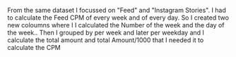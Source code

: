 From the same dataset I focussed on "Feed" and "Instagram Stories". I had to calculate the Feed CPM of every week and of every day. So I created two new coloumns where I I calculated the Number of the week and the day of the week..
Then I grouped by per week and later per weekday and I calculate the total amount and total Amount/1000 that I needed it to calculate the CPM
